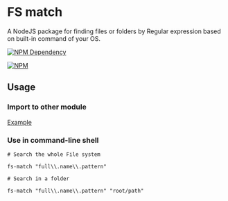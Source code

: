 # FS match

A NodeJS package for finding files or folders by Regular expression based on built-in command of your OS.

[![NPM Dependency](https://david-dm.org/TechQuery/fs-match.svg)](https://david-dm.org/TechQuery/fs-match)

[![NPM](https://nodei.co/npm/fs-match.png?downloads=true&downloadRank=true&stars=true)](https://nodei.co/npm/fs-match/)



## Usage


### Import to other module

[Example](command.js)


### Use in command-line shell

```Shell
# Search the whole File system

fs-match "full\\.name\\.pattern"

# Search in a folder

fs-match "full\\.name\\.pattern" "root/path"
```
